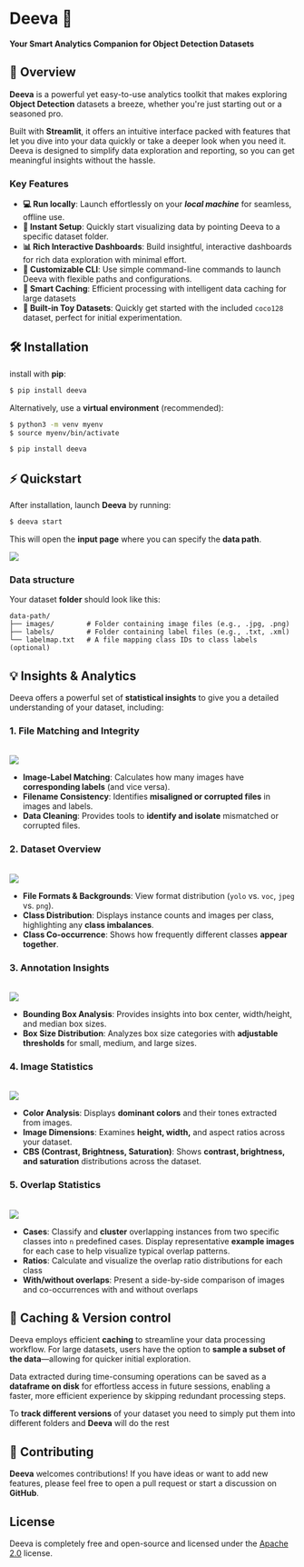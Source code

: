 # Deeva 🚀

**Your Smart Analytics Companion for Object Detection Datasets**

## 🎯 Overview

**Deeva** is a powerful yet easy-to-use analytics toolkit that makes exploring **Object Detection** datasets a breeze, whether you're just starting out or a seasoned pro. 

Built with **Streamlit**, it offers an intuitive interface packed with features that let you dive into your data quickly or take a deeper look when you need it.
Deeva is designed to simplify data exploration and reporting, so you can get meaningful insights without the hassle.

### Key Features

- **💻 Run locally**: Launch effortlessly on your **_local machine_** for seamless, offline use.
- **🚀 Instant Setup**: Quickly start visualizing data by pointing Deeva to a specific dataset folder.
- **📊 Rich Interactive Dashboards**: Build insightful, interactive dashboards for rich data exploration with minimal effort.
- **🎨 Customizable CLI**: Use simple command-line commands to launch Deeva with flexible paths and configurations.
- **💾 Smart Caching**: Efficient processing with intelligent data caching for large datasets
- **🎲 Built-in Toy Datasets**: Quickly get started with the included `coco128` dataset, perfect for initial experimentation.

## 🛠 Installation

install with **pip**:

```bash
$ pip install deeva
```

Alternatively, use a **virtual environment** (recommended):

```bash
$ python3 -m venv myenv
$ source myenv/bin/activate

$ pip install deeva
```

## ⚡ Quickstart
After installation, launch **Deeva** by running:

```bash
$ deeva start
```

This will open the **input page** where you can specify the **data path**.

<img src="https://raw.githubusercontent.com/vbyan/deeva/main/assets/input_page.gif"></img>

### Data structure

Your dataset **folder** should look like this:

```plaintext
data-path/
├── images/        # Folder containing image files (e.g., .jpg, .png)
├── labels/        # Folder containing label files (e.g., .txt, .xml)
└── labelmap.txt   # A file mapping class IDs to class labels (optional)
```

## 💡 Insights & Analytics

Deeva offers a powerful set of **statistical insights** to give you a detailed understanding of your dataset, including:

### 1. **File Matching and Integrity**

<br> <img src="https://raw.githubusercontent.com/vbyan/deeva/main/assets/data_match.gif">

- **Image-Label Matching**: Calculates how many images have **corresponding labels** (and vice versa).
- **Filename Consistency**: Identifies **misaligned or corrupted files** in images and labels.
- **Data Cleaning**: Provides tools to **identify and isolate** mismatched or corrupted files.


### 2. **Dataset Overview**

<br> <img src="https://raw.githubusercontent.com/vbyan/deeva/main/assets/overall.gif">

- **File Formats & Backgrounds**: View format distribution (`yolo` vs. `voc`, `jpeg` vs. `png`).
- **Class Distribution**: Displays instance counts and images per class, highlighting any **class imbalances**.
- **Class Co-occurrence**: Shows how frequently different classes **appear together**.


### 3. **Annotation Insights**

<br> <img src="https://raw.githubusercontent.com/vbyan/deeva/main/assets/annotations.gif">

- **Bounding Box Analysis**: Provides insights into box center, width/height, and median box sizes.
- **Box Size Distribution**: Analyzes box size categories with **adjustable thresholds** for small, medium, and large sizes.


### 4. **Image Statistics**

<br> <img src="https://raw.githubusercontent.com/vbyan/deeva/main/assets/images.gif">

- **Color Analysis**: Displays **dominant colors** and their tones extracted from images.
- **Image Dimensions**: Examines **height, width,** and aspect ratios across your dataset.
- **CBS (Contrast, Brightness, Saturation)**: Shows **contrast, brightness, and saturation** distributions across the dataset.


### 5. **Overlap Statistics**

<br> <img src="https://raw.githubusercontent.com/vbyan/deeva/main/assets/overlaps.gif">

- **Cases**: Classify and **cluster** overlapping instances from two specific classes into `n` predefined cases. Display representative **example images** for each case to help visualize typical overlap patterns.
- **Ratios**: Calculate and visualize the overlap ratio distributions for each class
- **With/without overlaps**: Present a side-by-side comparison of images and co-occurrences with and without overlaps


## 🔖 **Caching & Version control**

Deeva employs efficient **caching** to streamline your data processing workflow. For large datasets, users have the option to **sample a subset of the data**—allowing for quicker initial exploration. 

Data extracted during time-consuming operations can be saved as a **dataframe on disk** for effortless access in future sessions, enabling a faster, more efficient experience by skipping redundant processing steps.

To **track different versions** of your dataset you need to simply put them into different folders and **Deeva** will do the rest


## 🌟 **Contributing**

**Deeva** welcomes contributions! If you have ideas or want to add new features, please feel free to open a pull request or start a discussion on **GitHub**. 

## License

Deeva is completely free and open-source and licensed under the [Apache 2.0](https://www.apache.org/licenses/LICENSE-2.0) license.



